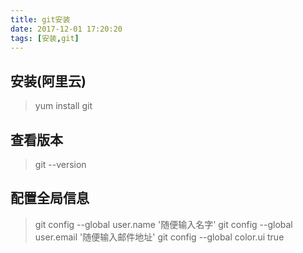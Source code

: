 ```yaml
---
title: git安装
date: 2017-12-01 17:20:20
tags: [安装,git]
---
```


## 安装(阿里云)
> yum install git

## 查看版本
> git --version

## 配置全局信息
> git config --global user.name '随便输入名字'
> git config --global user.email '随便输入邮件地址'
> git config --global color.ui true